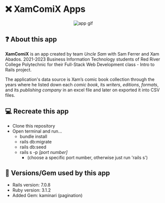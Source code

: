 # ❌ XamComiX Apps

<div align="center">
  <img src="app/assets/images/xamcomix.gif" alt="app gif">
</div>

## ❓ About this app
<p>
  <strong>XamComiX</strong> is an app created by team <em>Uncle Sam</em> with Sam Ferrer and Xam Abados. 2021-2023 Business Information Technology students of Red River College Polytechnic for their Full-Stack Web Development class - Intro to Rails project.
</p>
<p>
  The application's data source is Xam’s comic book collection through the years
  where he listed down each <em>comic book</em>, its <em>writers</em>,
  <em>editions</em>, <em>formats</em>, and its <em>publishing company</em>
  in an excel file and later on exported it into CSV files.
</p>

## 💻 Recreate this app
* Clone this repository
* Open terminal and run...
  - bundle install
  - rails db:migrate
  - rails db:seed
  - rails s -p <em>[port number]</em>
    - (choose a specific port number, otherwise just run 'rails s')

## 💎 Versions/Gem used by this app
* Rails version: 7.0.8
* Ruby  version: 3.1.2
* Added Gem: kaminari (pagination)
